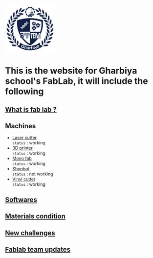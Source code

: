 ![logo](logo.png)  
# This is the website for Gharbiya school's FabLab, it will include the following

## [What is fab lab ?](/fablab-info.md)

## Machines
- [Laser cutter](/machines/laser-cutter.md)  
`status` : working
- [3D printer](/machines/3d-printer.md)  
`status` : working
- [Mono fab](/machines/monofab.md)  
`status` : working
- [Shopbot](/machines/shopbot.md)  
`status` : not working
- [Vinyl cutter](/machines/vinyl-cutter.md)  
`status` : working

## [Softwares](/software.md)
## [Materials condition](/materials-conditions.md)
## [New challenges](new-challenges.md)
## [Fablab team updates](/fablabteam/fablab-team-updates.md)